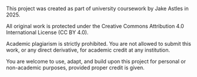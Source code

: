 This project was created as part of university coursework by Jake Astles in 2025.

All original work is protected under the Creative Commons Attribution 4.0 International License (CC BY 4.0).

Academic plagiarism is strictly prohibited. You are not allowed to submit this work, or any direct derivative, for academic credit at any institution.

You are welcome to use, adapt, and build upon this project for personal or non-academic purposes, provided proper credit is given.
